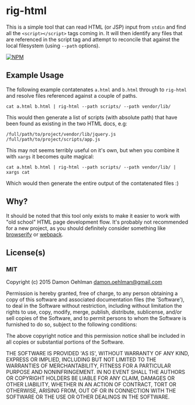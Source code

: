 # rig-html

This is a simple tool that can read HTML (or JSP) input from `stdin` and find all the `<script></script>` tags coming in.  It will then identify any files that are referenced in the script tag and attempt to reconcile that against the local filesystem (using `--path` options).

[![NPM](https://nodei.co/npm/rig-html.png)](https://nodei.co/npm/rig-html/)

## Example Usage

The following example contatenates `a.html` and `b.html` through to `rig-html` and resolve files referenced against a couple of paths. 

```
cat a.html b.html | rig-html --path scripts/ --path vendor/lib/
```

This would then generate a list of scripts (with absolute path) that have been found as existing in the two HTML docs, e.g:

```
/full/path/to/project/vendor/lib/jquery.js
/full/path/to/project/scripts/app.js
```

This may not seems terribly useful on it's own, but when you combine it with `xargs` it becomes quite magical:

```
cat a.html b.html | rig-html --path scripts/ --path vendor/lib/ | xargs cat
```

Which would then generate the entire output of the contatenated files :)

## Why?

It should be noted that this tool only exists to make it easier to work with "old school" HTML page development flow.  It's probably not recommended for a new project, as you should definitely consider something like [browserify](https://github.com/substack/node-browserify) or [webpack](https://github.com/webpack/webpack/).

## License(s)

### MIT

Copyright (c) 2015 Damon Oehlman <damon.oehlman@gmail.com>

Permission is hereby granted, free of charge, to any person obtaining
a copy of this software and associated documentation files (the
'Software'), to deal in the Software without restriction, including
without limitation the rights to use, copy, modify, merge, publish,
distribute, sublicense, and/or sell copies of the Software, and to
permit persons to whom the Software is furnished to do so, subject to
the following conditions:

The above copyright notice and this permission notice shall be
included in all copies or substantial portions of the Software.

THE SOFTWARE IS PROVIDED 'AS IS', WITHOUT WARRANTY OF ANY KIND,
EXPRESS OR IMPLIED, INCLUDING BUT NOT LIMITED TO THE WARRANTIES OF
MERCHANTABILITY, FITNESS FOR A PARTICULAR PURPOSE AND NONINFRINGEMENT.
IN NO EVENT SHALL THE AUTHORS OR COPYRIGHT HOLDERS BE LIABLE FOR ANY
CLAIM, DAMAGES OR OTHER LIABILITY, WHETHER IN AN ACTION OF CONTRACT,
TORT OR OTHERWISE, ARISING FROM, OUT OF OR IN CONNECTION WITH THE
SOFTWARE OR THE USE OR OTHER DEALINGS IN THE SOFTWARE.

